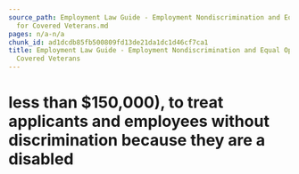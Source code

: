 ```yaml
---
source_path: Employment Law Guide - Employment Nondiscrimination and Equal Opportunity
  for Covered Veterans.md
pages: n/a-n/a
chunk_id: ad1dcdb85fb500809fd13de21da1dc1d46cf7ca1
title: Employment Law Guide - Employment Nondiscrimination and Equal Opportunity for
  Covered Veterans
---
```

# less than $150,000), to treat applicants and employees without discrimination because they are a disabled
